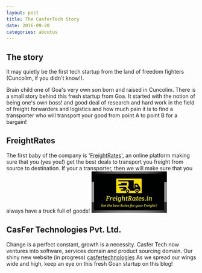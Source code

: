 ```yaml
---
layout: post
title: The CasferTech Story
date: 2016-09-20
categories: aboutus
---
```


The story
-------
It may quietly be the first tech startup from the land of freedom fighters (Cuncolim, if you didn't know!).

Brain child one of Goa's very own son born and raised in Cuncolim. There is a small story behind this fresh startup from Goa. 
It started with the notion of being one's own boss! and good deal of research and hard work in the field of freight forwarders and
logistics and how much pain it is to find a transporter who will transport your good from point A to point B for a bargain!

FreightRates
--------
The first baby of the company is '[FreightRates](http://freightrates.in)', an online platform
making sure that you (yes you!) get the best deals to transport you freight from source to destination. If your a transporter,
then we will make sure that you always have a truck full of goods!
<img src="/assets/aboutus/businesscard.jpg" alt="business card" class="img-responsive center-block" />


CasFer Technologies Pvt. Ltd.
-------
Change is a perfect constant, growth is a necessity. Casfer Tech now ventures into software, services domain and 
product sourcing domain. Our shiny new website (in progress) [casfertechnologies](http://casfertechnologies.com/)
As we spread our wings wide and high, keep an eye on this fresh Goan startup on this blog!
